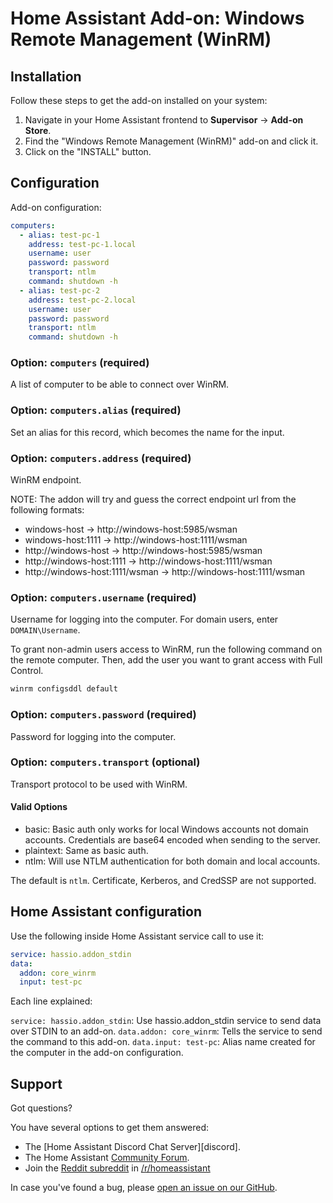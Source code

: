 # Home Assistant Add-on: Windows Remote Management (WinRM)

## Installation

Follow these steps to get the add-on installed on your system:

1. Navigate in your Home Assistant frontend to **Supervisor** -> **Add-on Store**.
2. Find the "Windows Remote Management (WinRM)" add-on and click it.
3. Click on the "INSTALL" button.

## Configuration

Add-on configuration:

```yaml
computers:
  - alias: test-pc-1
    address: test-pc-1.local
    username: user
    password: password
    transport: ntlm
    command: shutdown -h
  - alias: test-pc-2
    address: test-pc-2.local
    username: user
    password: password
    transport: ntlm
    command: shutdown -h
```

### Option: `computers` (required)

A list of computer to be able to connect over WinRM.

### Option: `computers.alias` (required)

Set an alias for this record, which becomes the name for the input.

### Option: `computers.address` (required)

WinRM endpoint.

NOTE: The addon will try and guess the correct endpoint url from the following formats:

* windows-host -> http://windows-host:5985/wsman
* windows-host:1111 -> http://windows-host:1111/wsman
* http://windows-host -> http://windows-host:5985/wsman
* http://windows-host:1111 -> http://windows-host:1111/wsman
* http://windows-host:1111/wsman -> http://windows-host:1111/wsman

### Option:  `computers.username` (required)

Username for logging into the computer. For domain users, enter `DOMAIN\Username`.

To grant non-admin users access to WinRM, run the following command on the remote computer. Then, add the user you want to grant access with Full Control.

```bash
winrm configsddl default
```

### Option:  `computers.password` (required)

Password for logging into the computer.

### Option:  `computers.transport` (optional)

Transport protocol to be used with WinRM.

#### Valid Options

* basic: Basic auth only works for local Windows accounts not domain accounts. Credentials are base64 encoded when sending to the server.
* plaintext: Same as basic auth.
* ntlm: Will use NTLM authentication for both domain and local accounts.

The default is `ntlm`. Certificate, Kerberos, and CredSSP are not supported.

## Home Assistant configuration

Use the following inside Home Assistant service call to use it:

```yaml
service: hassio.addon_stdin
data:
  addon: core_winrm
  input: test-pc
```

Each line explained:

`service: hassio.addon_stdin`: Use hassio.addon_stdin service to send data over STDIN to an add-on.
`data.addon: core_winrm`: Tells the service to send the command to this add-on.
`data.input: test-pc`: Alias name created for the computer in the add-on configuration.

## Support

Got questions?

You have several options to get them answered:

- The [Home Assistant Discord Chat Server][discord].
- The Home Assistant [Community Forum][forum].
- Join the [Reddit subreddit][reddit] in [/r/homeassistant][reddit]

In case you've found a bug, please [open an issue on our GitHub][issue].

[forum]: https://community.home-assistant.io
[issue]: https://github.com/home-assistant/hassio-addons/issues
[reddit]: https://reddit.com/r/homeassistant
[repository]: https://github.com/hassio-addons/repository